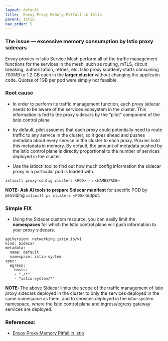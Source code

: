 ```yaml
---
layout: default
title:  Envoy Proxy Memory Pitfall in Istio
parent: Istio
nav_order: 5
---
```

### The issue — excessive memory consumption by Istio proxy sidecars
Envoy proxies in Istio Service Mesh perform all of the traffic management functions for the services in the mesh, such as routing, mTLS, circuit breaking, authorization, retries, etc.
Istio proxy suddenly starts consuming 700MB to 1.2 GB each in the **larger cluster** without changing the applicatin code. Quotas of 1GB per pod were simply not feasible.

### Root cause
* In order to perform its traffic management function, each proxy sidecar needs to be aware of the services ecosystem in the cluster. This information is fed to the proxy sidecars by the “pilot” component of the Istio control plane
* by default, pilot assumes that each proxy could potentially need to route traffic to any service in the cluster, so it goes ahead and pushes metadata about every service in the cluster to each proxy. Proxies hold this metadata in memory. By default, the amount of metadata pushed by the Istio control plane is directly proportional to the number of services deployed in the cluster.

* Use the istioctl tool to find out how much config information the sidecar proxy in a particular pod is loaded with.
```shell
istioctl proxy-config clusters <POD> -n <NAMESPACE>
```
**NOTE:** **Ask AI tools to prepare Sidecar manifest** for specific POD by providing `istioctl pc clusters <POD>` output.

### Simple FIX
* Using the Sidecar custom resource, you can easily limit the **namespaces** for which the Istio control plane will push information to your proxy sidecars.

```shell
apiVersion: networking.istio.io/v1
kind: Sidecar
metadata:
  name: default
  namespace: istio-system
spec:
  egress:
  - hosts:
    - "./*"
    - "istio-system/*"
```

**NOTE:** The above Sidecar limits the scope of the traffic management of Istio proxy sidecars deployed in the cluster to only the services deployed in the same namespace as them, and to services deployed in the istio-system namespace, where the Istio control plane and ingress/egress gateway services are deployed.

### References:
* [Envoy Proxy Memory Pitfall in Istio](https://medium.com/geekculture/watch-out-for-this-istio-proxy-sidecar-memory-pitfall-8dbd99ea7e9d)